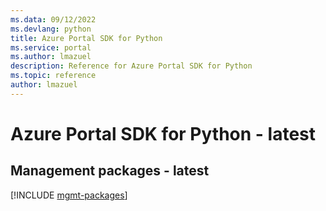 ```yaml
---
ms.data: 09/12/2022
ms.devlang: python
title: Azure Portal SDK for Python
ms.service: portal
ms.author: lmazuel
description: Reference for Azure Portal SDK for Python
ms.topic: reference
author: lmazuel
---
```

# Azure Portal SDK for Python - latest

## Management packages - latest
[!INCLUDE [mgmt-packages](portal-mgmt-index.md)]